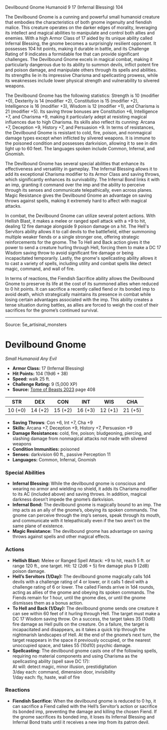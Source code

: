 <MonsterName/>Devilbound Gnome</MonsterName>
<CreatureType/>Humanoid</CreatureType>
<CR/>9</CR>
<AC/>17 (Infernal Blessing)</AC>
<HP/>104</HP>
<summary>The Devilbound Gnome is a cunning and powerful small humanoid creature that embodies the characteristics of both gnome ingenuity and fiendish malice. This creature operates on the darker edges of morality, leveraging its intellect and magical abilities to manipulate and control both allies and enemies. With a high Armor Class of 17 aided by its unique ability called Infernal Blessing, the gnome becomes a surprisingly resilient opponent. It possesses 104 hit points, making it durable in battle, and its Challenge Rating of 9 indicates a formidable foe that can provide significant challenges. The Devilbound Gnome excels in magical combat, making it particularly dangerous due to its ability to summon devils, inflict potent fire and poison damage, and manipulate others through its spells and abilities. Its strengths lie in its impressive Charisma and spellcasting prowess, while its weaknesses include lower physical strength and vulnerability to silvered weapons.</summary>

<detail>

The Devilbound Gnome has the following statistics: Strength is 10 (modifier +0), Dexterity is 14 (modifier +2), Constitution is 15 (modifier +2), Intelligence is 16 (modifier +3), Wisdom is 12 (modifier +1), and Charisma is 21 (modifier +5). Its saving throw bonuses are Constitution +6, Intelligence +7, and Charisma +9, making it particularly adept at resisting magical influences due to high Charisma. Its skills also reflect its cunning: Arcana +7, Deception +9, History +7, and Persuasion +9. In terms of resistances, the Devilbound Gnome is resistant to cold, fire, poison, and nonmagical damage types except when inflicted by silvered weapons. It is immune to the poisoned condition and possesses darkvision, allowing it to see in dim light up to 60 feet. The languages spoken include Common, Infernal, and Gnomish.

The Devilbound Gnome has several special abilities that enhance its effectiveness and versatility in gameplay. The Infernal Blessing allows it to add its exceptional Charisma modifier to its Armor Class and saving throws, which significantly enhances its survivability. The Infernal Bond links it with an imp, granting it command over the imp and the ability to perceive through its senses and communicate telepathically, even across planes. Magic Resistance gives the Devilbound Gnome an advantage on saving throws against spells, making it extremely hard to affect with magical attacks.

In combat, the Devilbound Gnome can utilize several potent actions. With Hellish Blast, it makes a melee or ranged spell attack with a +9 to hit, dealing 12 fire damage alongside 9 poison damage on a hit. The Hell's Servitors ability allows it to call devils to the battlefield, either summoning multiple weaker fiends or a single stronger one, offering strategic reinforcements for the gnome. The To Hell and Back action gives it the power to send a creature hurling through Hell, forcing them to make a DC 17 Wisdom saving throw to avoid significant fire damage or being incapacitated temporarily. Lastly, the gnome's spellcasting ability allows it to cast a variety of spells, including utility and combat spells like detect magic, command, and wall of fire.

In terms of reactions, the Fiendish Sacrifice ability allows the Devilbound Gnome to preserve its life at the cost of its summoned allies when reduced to 0 hit points. It can sacrifice a recently called fiend or its bonded imp to avoid death, which strategically maintains its presence in combat while losing certain advantages associated with the imp. This ability creates a tense situation during battles, as allies are forced to weigh the cost of their sacrifices for the gnome’s continued survival.</detail>



---

Source: 5e_artisinal_monsters

# Devilbound Gnome

*Small* *Humanoid* *Any Evil*

- **Armor Class:** 17 (Infernal Blessing)
- **Hit Points:** 104 (19d6 + 38)
- **Speed:** walk 25 ft.
- **Challenge Rating:** 9 (5,000 XP)
- **Source:** [Tome of Beasts 2023](https://koboldpress.com/kpstore/product/tome-of-beasts-1-2023-edition/) page 408

| STR | DEX | CON | INT | WIS | CHA |
| --- | --- | --- | --- | --- | --- |
| 10 (+0) | 14 (+2) | 15 (+2) | 16 (+3) | 12 (+1) | 21 (+5) |

- **Saving Throws**: Con +6, Int +7, Cha +9
- **Skills:** Arcana +7, Deception +9, History +7, Persuasion +9
- **Damage Resistances:** cold, fire, poison; bludgeoning, piercing, and slashing damage from nonmagical attacks not made with silvered weapons
- **Condition Immunities:** poisoned
- **Senses:** darkvision 60 ft., passive Perception 11
- **Languages:** Common, Infernal, Gnomish

### Special Abilities

- **Infernal Blessing:** While the devilbound gnome is conscious and wearing no armor and wielding no shield, it adds its Charisma modifier to its AC (included above) and saving throws. In addition, magical darkness doesn’t impede the gnome’s darkvision.
- **Infernal Bond:** The devilbound gnome is magically bound to an imp. The imp acts as an ally of the gnome’s, obeying its spoken commands. The gnome can perceive through the imp’s senses, speak through its mouth, and communicate with it telepathically even if the two aren’t on the same plane of existence.
- **Magic Resistance:** The devilbound gnome has advantage on saving throws against spells and other magical effects.

### Actions

- **Hellish Blast:** Melee or Ranged Spell Attack: +9 to hit, reach 5 ft. or range 120 ft., one target. Hit: 12 (2d6 + 5) fire damage plus 9 (2d8) poison damage.
- **Hell’s Servitors (1/Day):** The devilbound gnome magically calls 1d4 devils with a challenge rating of 4 or lower, or it calls 1 devil with a challenge rating of 6 or lower. The called Fiends arrive in 1d4 rounds, acting as allies of the gnome and obeying its spoken commands. The Fiends remain for 1 hour, until the gnome dies, or until the gnome dismisses them as a bonus action.
- **To Hell and Back (1/Day):** The devilbound gnome sends one creature it can see within 60 feet of it hurling through Hell. The target must make a DC 17 Wisdom saving throw. On a success, the target takes 35 (10d6) fire damage as Hell pulls on the creature. On a failure, the target is incapacitated and disappears, as it takes a quick trip through the nightmarish landscapes of Hell. At the end of the gnome’s next turn, the target reappears in the space it previously occupied, or the nearest unoccupied space, and takes 55 (10d10) psychic damage.
- **Spellcasting:** The devilbound gnome casts one of the following spells, requiring no material components and using Charisma as the spellcasting ability (spell save DC 17):<br>At will: detect magic, minor illusion, prestidigitation<br>3/day each: command, dimension door, invisibility<br>1/day each: fly, haste, wall of fire

### Reactions

- **Fiendish Sacrifice:** When the devilbound gnome is reduced to 0 hp, it can sacrifice a Fiend called with the Hell’s Servitor’s action or sacrifice its bonded imp, preventing the damage and killing the chosen Fiend. If the gnome sacrifices its bonded imp, it loses its Infernal Blessing and Infernal Bond traits until it receives a new imp from its patron devil.


